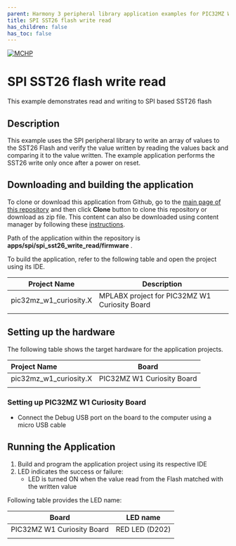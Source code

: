 ```yaml
---
parent: Harmony 3 peripheral library application examples for PIC32MZ W1 family
title: SPI SST26 flash write read 
has_children: false
has_toc: false
---
```


[![MCHP](https://www.microchip.com/ResourcePackages/Microchip/assets/dist/images/logo.png)](https://www.microchip.com)

# SPI SST26 flash write read

This example demonstrates read and writing to SPI based SST26 flash

## Description

This example uses the SPI peripheral library to write an array of values to the SST26 Flash and verify the value written by reading the values back and comparing it to the value written. The example application performs the SST26 write only once after a power on reset.

## Downloading and building the application

To clone or download this application from Github, go to the [main page of this repository](https://github.com/Microchip-MPLAB-Harmony/csp_apps_pic32mz_w1) and then click **Clone** button to clone this repository or download as zip file.
This content can also be downloaded using content manager by following these [instructions](https://github.com/Microchip-MPLAB-Harmony/contentmanager/wiki).

Path of the application within the repository is **apps/spi/spi_sst26_write_read/firmware** .

To build the application, refer to the following table and open the project using its IDE.

| Project Name      | Description                                    |
| ----------------- | ---------------------------------------------- |
| pic32mz_w1_curiosity.X | MPLABX project for PIC32MZ W1 Curiosity Board |
|||

## Setting up the hardware

The following table shows the target hardware for the application projects.

| Project Name| Board|
|:---------|:---------:|
| pic32mz_w1_curiosity.X | PIC32MZ W1 Curiosity Board |
|||

### Setting up PIC32MZ W1 Curiosity Board

- Connect the Debug USB port on the board to the computer using a micro USB cable

## Running the Application

1. Build and program the application project using its respective IDE
2. LED indicates the success or failure:
    - LED is turned ON when the value read from the Flash matched with the written value

Following table provides the LED name:

| Board | LED name |
| ----- | -------- |
| PIC32MZ W1 Curiosity Board | RED LED (D202) |
|||